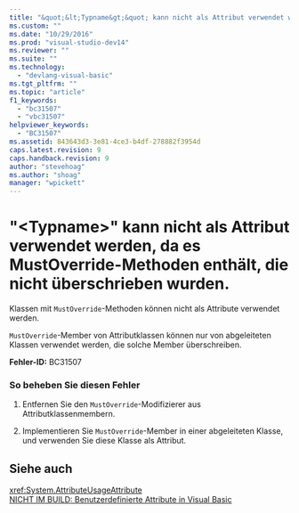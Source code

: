 ```yaml
---
title: "&quot;&lt;Typname&gt;&quot; kann nicht als Attribut verwendet werden, da es MustOverride-Methoden enth&#228;lt, die nicht &#252;berschrieben wurden. | Microsoft Docs"
ms.custom: ""
ms.date: "10/29/2016"
ms.prod: "visual-studio-dev14"
ms.reviewer: ""
ms.suite: ""
ms.technology: 
  - "devlang-visual-basic"
ms.tgt_pltfrm: ""
ms.topic: "article"
f1_keywords: 
  - "bc31507"
  - "vbc31507"
helpviewer_keywords: 
  - "BC31507"
ms.assetid: 843643d3-3e81-4ce3-b4df-278882f3954d
caps.latest.revision: 9
caps.handback.revision: 9
author: "stevehoag"
ms.author: "shoag"
manager: "wpickett"
---
```

# &quot;&lt;Typname&gt;&quot; kann nicht als Attribut verwendet werden, da es MustOverride-Methoden enth&#228;lt, die nicht &#252;berschrieben wurden.
Klassen mit `MustOverride`\-Methoden können nicht als Attribute verwendet werden.  
  
 `MustOverride`\-Member von Attributklassen können nur von abgeleiteten Klassen verwendet werden, die solche Member überschreiben.  
  
 **Fehler\-ID:** BC31507  
  
### So beheben Sie diesen Fehler  
  
1.  Entfernen Sie den `MustOverride`\-Modifizierer aus Attributklassenmembern.  
  
2.  Implementieren Sie `MustOverride`\-Member in einer abgeleiteten Klasse, und verwenden Sie diese Klasse als Attribut.  
  
## Siehe auch  
 <xref:System.AttributeUsageAttribute>   
 [NICHT IM BUILD: Benutzerdefinierte Attribute in Visual Basic](http://msdn.microsoft.com/de-de/d72d8a5c-8f64-4614-b15b-cad66845d047)